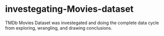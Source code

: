 # investegating-Movies-dataset
TMDb Movies Dataset was investegated and doing the complete data cycle from exploring, wrangling, and drawing conclusions.
